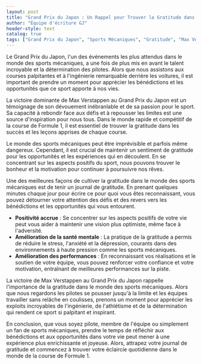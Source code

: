 ```yaml
---
layout: post
title: "Grand Prix du Japon : Un Rappel pour Trouver la Gratitude dans le Monde des Sports Mécaniques"
author: "Équipe d'écriture GJ"
header-style: text
catalog: true
tags: ["Grand Prix du Japon", "Sports Mécaniques", "Gratitude", "Max Verstappen", "Formule 1"]
---
```


Le Grand Prix du Japon, l'un des événements les plus attendus dans le monde des sports mécaniques, a une fois de plus mis en avant le talent incroyable et la détermination des pilotes. Alors que nous assistons aux courses palpitantes et à l'ingénierie remarquable derrière les voitures, il est important de prendre un moment pour apprécier les bénédictions et les opportunités que ce sport apporte à nos vies.

La victoire dominante de Max Verstappen au Grand Prix du Japon est un témoignage de son dévouement inébranlable et de sa passion pour le sport. Sa capacité à rebondir face aux défis et à repousser les limites est une source d'inspiration pour nous tous. Dans le monde rapide et compétitif de la course de Formule 1, il est essentiel de trouver la gratitude dans les succès et les leçons apprises de chaque course.

Le monde des sports mécaniques peut être imprévisible et parfois même dangereux. Cependant, il est crucial de maintenir un sentiment de gratitude pour les opportunités et les expériences qui en découlent. En se concentrant sur les aspects positifs du sport, nous pouvons trouver le bonheur et la motivation pour continuer à poursuivre nos rêves.

Une des meilleures façons de cultiver la gratitude dans le monde des sports mécaniques est de tenir un journal de gratitude. En prenant quelques minutes chaque jour pour écrire ce pour quoi vous êtes reconnaissant, vous pouvez détourner votre attention des défis et des revers vers les bénédictions et les opportunités qui vous entourent.

- **Positivité accrue** : Se concentrer sur les aspects positifs de votre vie peut vous aider à maintenir une vision plus optimiste, même face à l'adversité.
- **Amélioration de la santé mentale** : La pratique de la gratitude a permis de réduire le stress, l'anxiété et la dépression, courants dans des environnements à haute pression comme les sports mécaniques.
- **Amélioration des performances** : En reconnaissant vos réalisations et le soutien de votre équipe, vous pouvez renforcer votre confiance et votre motivation, entraînant de meilleures performances sur la piste.

La victoire de Max Verstappen au Grand Prix du Japon rappelle l'importance de la gratitude dans le monde des sports mécaniques. Alors que nous regardons les pilotes se pousser jusqu'à la limite et les équipes travailler sans relâche en coulisses, prenons un moment pour apprécier les exploits incroyables de l'ingénierie, de l'athlétisme et de la détermination qui rendent ce sport si palpitant et inspirant.

En conclusion, que vous soyez pilote, membre de l'équipe ou simplement un fan de sports mécaniques, prendre le temps de réfléchir aux bénédictions et aux opportunités dans votre vie peut mener à une expérience plus enrichissante et joyeuse. Alors, attrapez votre journal de gratitude et commencez à trouver votre éclaircie quotidienne dans le monde de la course de Formule 1.